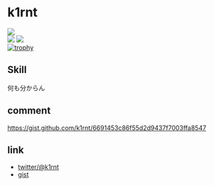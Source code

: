 # k1rnt

![](https://komarev.com/ghpvc/?username=k1rnt)  
![](https://github-readme-stats.vercel.app/api?username=k1rnt&show_icons=true&theme=dark&count_private=true&line_height=40)
![](https://github-readme-stats.vercel.app/api/top-langs/?username=k1rnt&theme=dark)  
[![trophy](https://github-profile-trophy.vercel.app/?username=k1rnt&theme=onedark&column=-1)](https://github.com/ryo-ma/github-profile-trophy)
## Skill
何も分からん

## comment
https://gist.github.com/k1rnt/6691453c86f55d2d9437f7003ffa8547

## link
- [twitter/@k1rnt](https://twitter.com/k1rnt)
- [gist](https://gist.github.com/k1rnt)

